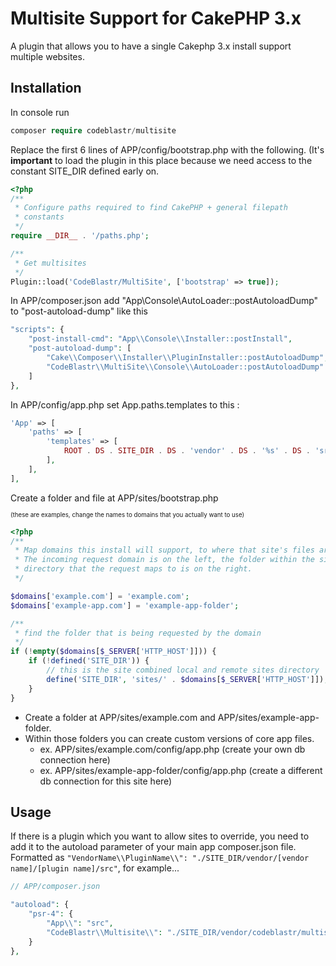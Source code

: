 # Multisite Support for CakePHP 3.x
A plugin that allows you to have a single Cakephp 3.x install support multiple websites. 

## Installation

In console run
```php
composer require codeblastr/multisite
```
Replace the first 6 lines  of APP/config/bootstrap.php with the following. (It's **important** to load the plugin in this place because we need access to the constant SITE_DIR defined early on. 
```php
<?php
/**
 * Configure paths required to find CakePHP + general filepath
 * constants
 */
require __DIR__ . '/paths.php';

/**
 * Get multisites
 */
Plugin::load('CodeBlastr/MultiSite', ['bootstrap' => true]);
```

In APP/composer.json add "App\\Console\\AutoLoader::postAutoloadDump" to "post-autoload-dump" like this
```php
"scripts": {
    "post-install-cmd": "App\\Console\\Installer::postInstall",
    "post-autoload-dump": [
        "Cake\\Composer\\Installer\\PluginInstaller::postAutoloadDump",
        "CodeBlastr\\MultiSite\\Console\\AutoLoader::postAutoloadDump"
    ]
},
```

In APP/config/app.php set App.paths.templates to this :
```php
'App' => [
	'paths' => [
		'templates' => [
			ROOT . DS . SITE_DIR . DS . 'vendor' . DS . '%s' . DS . 'src' . DS . 'Template',
		],
	],
],
```


Create a folder and file at APP/sites/bootstrap.php

<sup><sub>(these are examples, change the names to domains that you actually want to use)</sub></sup>
```php
<?php
/**
 * Map domains this install will support, to where that site's files are located.
 * The incoming request domain is on the left, the folder within the sites
 * directory that the request maps to is on the right.
 */

$domains['example.com'] = 'example.com';
$domains['example-app.com'] = 'example-app-folder';

/**
 * find the folder that is being requested by the domain
 */
if (!empty($domains[$_SERVER['HTTP_HOST']])) {
    if (!defined('SITE_DIR')) {
        // this is the site combined local and remote sites directory
        define('SITE_DIR', 'sites/' . $domains[$_SERVER['HTTP_HOST']]);
    }
}
```

 - Create a folder at APP/sites/example.com and APP/sites/example-app-folder.
 - Within those folders you can create custom versions of core app files.
    - ex. APP/sites/example.com/config/app.php (create your own db connection here)
    - ex. APP/sites/example-app-folder/config/app.php (create a different db connection for this site here)


## Usage

If there is a plugin which you want to allow sites to override, you need to add it to the autoload parameter of your main app composer.json file.  Formatted as ``"VendorName\\PluginName\\": "./SITE_DIR/vendor/[vendor name]/[plugin name]/src"``, for example...

```php
// APP/composer.json

"autoload": {
    "psr-4": {
        "App\\": "src",
        "CodeBlastr\\Multisite\\": "./SITE_DIR/vendor/codeblastr/multisite/src"
    }
},
```
